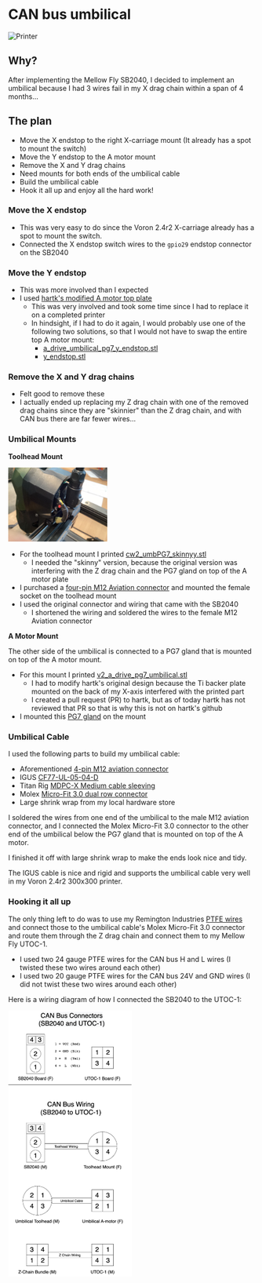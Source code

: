 # CAN bus umbilical

<img src="./Images/Printer.jpg" width="50%" height="50%" alt="Printer"/>

## Why?
After implementing the Mellow Fly SB2040, I decided to implement an umbilical because I had 3 wires fail in my X drag chain within a span of 4 months...

## The plan
- Move the X endstop to the right X-carriage mount (It already has a spot to mount the switch)
- Move the Y endstop to the A motor mount
- Remove the X and Y drag chains
- Need mounts for both ends of the umbilical cable
- Build the umbilical cable
- Hook it all up and enjoy all the hard work!

### Move the X endstop
- This was very easy to do since the Voron 2.4r2 X-carriage already has a spot to mount the switch.
- Connected the X endstop switch wires to the ```gpio29``` endstop connector on the SB2040


### Move the Y endstop
- This was more involved than I expected
- I used [hartk's modified A motor top plate](https://github.com/hartk1213/VoronUsers/blob/master/printer_mods/hartk1213/Voron2.4_Y_Endstop_Relocation/STLs/Gantry/AB_Drive_Units/a_drive_frame_upper_with_jst_y_endstop.stl)
  - This was very involved and took some time since I had to replace it on a completed printer
  - In hindsight, if I had to do it again, I would probably use one of the following two solutions, so that I would not have to swap the entire top A motor mount:
    - [a_drive_umbilical_pg7_y_endstop.stl](https://github.com/cruiten/Voron-Related/blob/main/CANbus/Umbilical/STLs/a_drive_umbilical_pg7_y_endstop.stl)
    - [y_endstop.stl](https://github.com/Minsekt/moronvods/blob/main/Rear_Umbilical/Y_Endstop_Relocation/STL/y_endstop.stl)
    
    
### Remove the X and Y drag chains
- Felt good to remove these
- I actually ended up replacing my Z drag chain with one of the removed drag chains since they are "skinnier" than the Z drag chain, and with CAN bus there are far fewer wires...



### Umbilical Mounts
**Toolhead Mount**

<img src="./Images/IMG_0823.jpg" width="40%" height="40%" alt="Toolhead Mount"/>

- For the toolhead mount I printed [cw2_umbPG7_skinnyy.stl](https://github.com/hartk1213/MISC/blob/main/Voron%20Mods/Voron%202/2.4/CW2_SB2040_CAN_Umbilical/STLs/cw2_umbPG7_skinnyy.stl)
  - I needed the "skinny" version, because the original version was interfering with the Z drag chain and the PG7 gland on top of the A motor plate
- I purchased a [four-pin M12 Aviation connector](https://www.amazon.com/dp/B087MZYG37?psc=1&ref=ppx_yo2ov_dt_b_product_details) and mounted the female socket on the toolhead mount
- I used the original connector and wiring that came with the SB2040
  - I shortened the wiring and soldered the wires to the female M12 Aviation connector


**A Motor Mount**

The other side of the umbilical is connected to a PG7 gland that is mounted on top of the A motor mount.

- For this mount I printed [v2_a_drive_pg7_umbilical.stl](https://github.com/cruiten/MISC/blob/main/Voron%20Mods/Voron%202/2.4/CW2_SB2040_CAN_Umbilical/STLs/v2_a_drive_pg7_umbilical.stl)
  - I had to modify hartk's original design because the Ti backer plate mounted on the back of my X-axis interfered with the printed part
  - I created a pull request (PR) to hartk, but as of today hartk has not reviewed that PR so that is why this is not on hartk's github
- I mounted this [PG7 gland](https://www.amazon.com/gp/product/B09GV9Q79C/ref=ppx_yo_dt_b_search_asin_title?ie=UTF8&psc=1) on the mount



### Umbilical Cable
I used the following parts to build my umbilical cable:
- Aforementioned [4-pin M12 aviation connector](https://www.amazon.com/dp/B087MZYG37?psc=1&ref=ppx_yo2ov_dt_b_product_details)
- IGUS [CF77-UL-05-04-D](https://www.igus.com/product/994?artNr=CF77-UL-05-04-D)
- Titan Rig [MDPC-X Medium cable sleeving](https://www.cable-sleeving.com/cable-sleeving-m)
- Molex [Micro-Fit 3.0 dual row connector](https://www.amazon.com/dp/B078Q798L9?psc=1&ref=ppx_yo2ov_dt_b_product_details)
- Large shrink wrap from my local hardware store

I soldered the wires from one end of the umbilical to the male M12 aviation connector, and I connected the Molex Micro-Fit 3.0 connector to the other end of the umbilical below the PG7 gland that is mounted on top of the A motor.

I finished it off with large shrink wrap to make the ends look nice and tidy.

The IGUS cable is nice and rigid and supports the umbilical cable very well in my Voron 2.4r2 300x300 printer.


### Hooking it all up
The only thing left to do was to use my Remington Industries [PTFE wires](https://www.remingtonindustries.com/hook-up-wire/electronics/ptfe-600-volt/) and connect those to the umbilical cable's Molex Micro-Fit 3.0 connector and route them through the Z drag chain and connect them to my Mellow Fly UTOC-1.

- I used two 24 gauge PTFE wires for the CAN bus H and L wires (I twisted these two wires around each other)
- I used two 20 gauge PTFE wires for the CAN bus 24V and GND wires (I did not twist these two wires around each other)

Here is a wiring diagram of how I connected the SB2040 to the UTOC-1:

  <img src="./Images/CAN Bus wiring.png" width="50%" height="50%" alt="Wiring Diagram"/>
